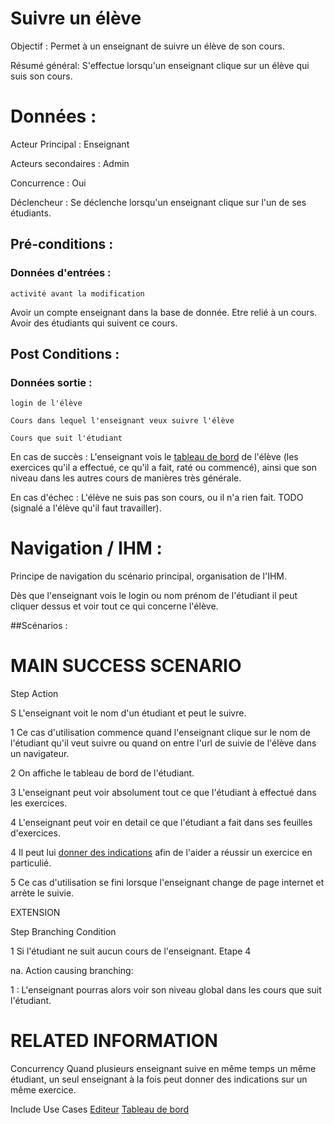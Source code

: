 # Suivre un élève


Objectif :  Permet à un enseignant de suivre un élève de son cours.

Résumé général: S'effectue lorsqu'un enseignant clique sur un élève qui suis son cours.

# Données :

Acteur Principal : Enseignant

Acteurs secondaires : Admin

Concurrence : Oui

Déclencheur : Se déclenche lorsqu'un enseignant clique sur l'un de ses étudiants.

## Pré-conditions :

### Données d'entrées :

	activité avant la modification

Avoir un compte enseignant dans la base de donnée.
Etre relié à un cours.
Avoir des étudiants qui suivent ce cours.


## Post Conditions :

### Données sortie :
	login de l'élève

	Cours dans lequel l'enseignant veux suivre l'élève

	Cours que suit l'étudiant


En cas de succès : L'enseignant vois le [tableau de bord](/tableaudebors.md) de l'élève (les exercices qu'il a effectué, ce qu'il a fait, raté ou commencé), ainsi que son niveau dans les autres cours de manières très générale.

En cas d'échec : L'élève ne suis pas son cours, ou il n'a rien fait. TODO (signalé a l'élève qu'il faut travailler).

# Navigation / IHM  :

Principe de navigation du scénario principal, organisation de l'IHM.

Dès que l'enseignant vois le login ou nom prénom de l'étudiant il peut cliquer dessus et voir tout ce qui concerne l'élève.

##Scénarios :

# MAIN SUCCESS SCENARIO

Step    Action

S    L'enseignant voit le nom d'un étudiant et peut le suivre.

1    Ce cas d'utilisation commence quand l'enseignant clique sur le nom de l'étudiant qu'il veut suivre ou quand on entre l'url de suivie de l'élève dans un navigateur.

2    On affiche le tableau de bord de l'étudiant.

3    L'enseignant peut voir absolument tout ce que l'étudiant à effectué dans les exercices.

4	 L'enseignant peut voir en detail ce que l'étudiant a fait dans ses feuilles d'exercices.

4	 Il peut lui [donner des indications](/editeur.md) afin de l'aider a réussir un exercice en particulié.

5    Ce cas d'utilisation se fini lorsque l'enseignant change de page internet et arrète le suivie.

EXTENSION 

Step    Branching Condition

1	 Si l'étudiant ne suit aucun cours de l'enseignant. Etape 4

na.  Action causing branching:

1 : L'enseignant pourras alors voir son niveau global dans les cours que suit l'étudiant.


# RELATED INFORMATION

Concurrency    Quand plusieurs enseignant suive en même temps un même étudiant, un seul enseignant à la fois peut donner des indications sur un même exercice.

Include Use Cases    [Editeur](/editeur.md) [Tableau de bord](/tableaudebors.md)
 
<!--- Author : Jordan
Validator : name -->